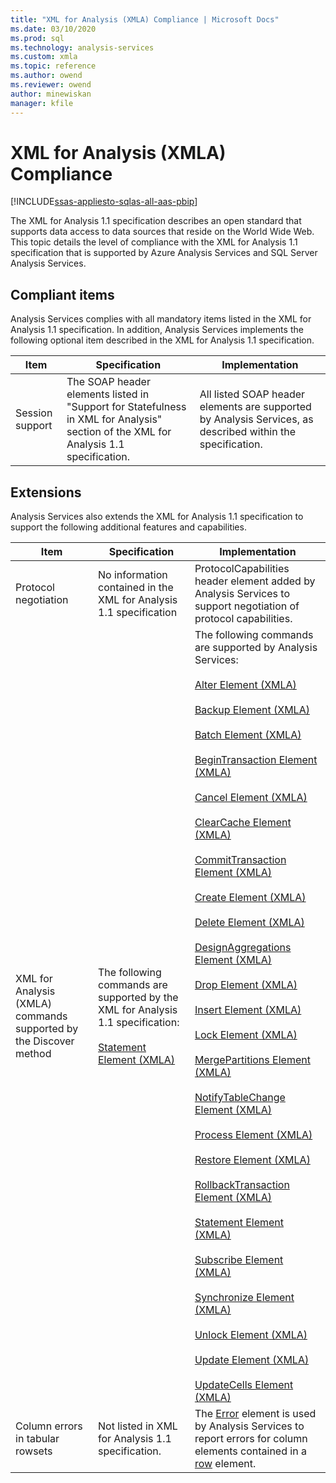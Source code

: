 ```yaml
---
title: "XML for Analysis (XMLA) Compliance | Microsoft Docs"
ms.date: 03/10/2020
ms.prod: sql
ms.technology: analysis-services
ms.custom: xmla
ms.topic: reference
ms.author: owend
ms.reviewer: owend
author: minewiskan
manager: kfile
---
```

# XML for Analysis (XMLA) Compliance
  
[!INCLUDE[ssas-appliesto-sqlas-all-aas-pbip](../../includes/ssas-appliesto-sqlas-all-aas-pbip.md)]

  The XML for Analysis 1.1 specification describes an open standard that supports data access to data sources that reside on the World Wide Web. This topic details the level of compliance with the XML for Analysis 1.1 specification that is supported by Azure Analysis Services and SQL Server Analysis Services.  
  
## Compliant items  
Analysis Services complies with all mandatory items listed in the XML for Analysis 1.1 specification. In addition, Analysis Services implements the following optional item described in the XML for Analysis 1.1 specification.  
  
|Item|Specification|Implementation|  
|----------|-------------------|--------------------|  
|Session support|The SOAP header elements listed in "Support for Statefulness in XML for Analysis" section of the XML for Analysis 1.1 specification.|All listed SOAP header elements are supported by Analysis Services, as described within the specification.|  
  
## Extensions  
 Analysis Services also extends the XML for Analysis 1.1 specification to support the following additional features and capabilities.  
  
|Item|Specification|Implementation|  
|----------|-------------------|--------------------|  
|Protocol negotiation|No information contained in the XML for Analysis 1.1 specification|ProtocolCapabilities header element added by Analysis Services to support negotiation of protocol capabilities.|  
|XML for Analysis (XMLA) commands supported by the Discover method|The following commands are supported by the XML for Analysis 1.1 specification:<br /><br /> [Statement Element &#40;XMLA&#41;](xml-elements-commands/statement-element-xmla.md)|The following commands are supported by Analysis Services:<br /><br /> [Alter Element &#40;XMLA&#41;](xml-elements-commands/alter-element-xmla.md)<br /><br /> [Backup Element &#40;XMLA&#41;](xml-elements-commands/backup-element-xmla.md)<br /><br /> [Batch Element &#40;XMLA&#41;](xml-elements-commands/batch-element-xmla.md)<br /><br /> [BeginTransaction Element &#40;XMLA&#41;](xml-elements-commands/begintransaction-element-xmla.md)<br /><br /> [Cancel Element &#40;XMLA&#41;](xml-elements-commands/cancel-element-xmla.md)<br /><br /> [ClearCache Element &#40;XMLA&#41;](xml-elements-commands/clearcache-element-xmla.md)<br /><br /> [CommitTransaction Element &#40;XMLA&#41;](xml-elements-commands/committransaction-element-xmla.md)<br /><br /> [Create Element &#40;XMLA&#41;](xml-elements-commands/create-element-xmla.md)<br /><br /> [Delete Element &#40;XMLA&#41;](xml-elements-commands/delete-element-xmla.md)<br /><br /> [DesignAggregations Element &#40;XMLA&#41;](xml-elements-commands/designaggregations-element-xmla.md)<br /><br /> [Drop Element &#40;XMLA&#41;](xml-elements-commands/drop-element-xmla.md)<br /><br /> [Insert Element &#40;XMLA&#41;](xml-elements-commands/insert-element-xmla.md)<br /><br /> [Lock Element &#40;XMLA&#41;](xml-elements-commands/lock-element-xmla.md)<br /><br /> [MergePartitions Element &#40;XMLA&#41;](xml-elements-commands/mergepartitions-element-xmla.md)<br /><br /> [NotifyTableChange Element &#40;XMLA&#41;](xml-elements-commands/notifytablechange-element-xmla.md)<br /><br /> [Process Element &#40;XMLA&#41;](xml-elements-commands/process-element-xmla.md)<br /><br /> [Restore Element &#40;XMLA&#41;](xml-elements-commands/restore-element-xmla.md)<br /><br /> [RollbackTransaction Element &#40;XMLA&#41;](xml-elements-commands/rollbacktransaction-element-xmla.md)<br /><br /> [Statement Element &#40;XMLA&#41;](xml-elements-commands/statement-element-xmla.md)<br /><br /> [Subscribe Element &#40;XMLA&#41;](xml-elements-commands/subscribe-element-xmla.md)<br /><br /> [Synchronize Element &#40;XMLA&#41;](xml-elements-commands/synchronize-element-xmla.md)<br /><br /> [Unlock Element &#40;XMLA&#41;](xml-elements-commands/unlock-element-xmla.md)<br /><br /> [Update Element &#40;XMLA&#41;](xml-elements-commands/update-element-xmla.md)<br /><br /> [UpdateCells Element &#40;XMLA&#41;](xml-elements-commands/updatecells-element-xmla.md)|  
|Column errors in tabular rowsets|Not listed in XML for Analysis 1.1 specification.|The [Error](xml-elements-properties/error-element-xmla.md) element is used by Analysis Services to report errors for column elements contained in a [row](xml-elements-properties/error-element-xmla.md) element.|